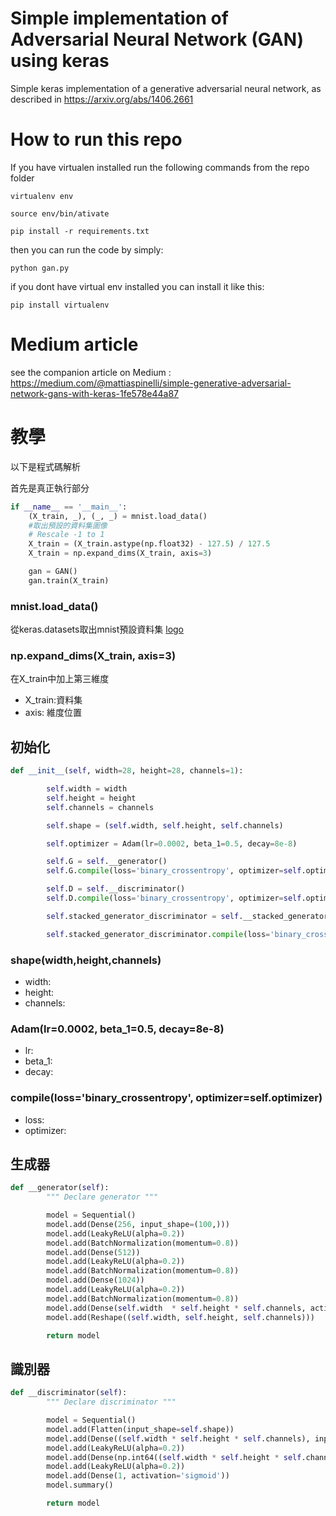 
# Simple implementation of Adversarial Neural Network (GAN) using keras
Simple keras implementation of a generative adversarial neural network, as described in https://arxiv.org/abs/1406.2661

# How to run this repo
If you have virtualen installed run the following commands from the repo folder

```
virtualenv env

source env/bin/ativate

pip install -r requirements.txt

```
then you can run the code by simply: 
```
python gan.py

```

if you dont have virtual env installed you can install it like this: 

```
pip install virtualenv

```
# Medium article
see the companion article on Medium : https://medium.com/@mattiaspinelli/simple-generative-adversarial-network-gans-with-keras-1fe578e44a87



# 教學
以下是程式碼解析

首先是真正執行部分
```python
if __name__ == '__main__':
	(X_train, _), (_, _) = mnist.load_data()
	#取出預設的資料集圖像
	# Rescale -1 to 1
	X_train = (X_train.astype(np.float32) - 127.5) / 127.5
	X_train = np.expand_dims(X_train, axis=3)

	gan = GAN()
	gan.train(X_train)

```
### mnist.load_data()
從keras.datasets取出mnist預設資料集
[logo](https://upload.wikimedia.org/wikipedia/commons/2/27/MnistExamples.png)


### np.expand_dims(X_train, axis=3)
在X_train中加上第三維度
- X_train:資料集
- axis: 維度位置


## 初始化
```python
def __init__(self, width=28, height=28, channels=1):

        self.width = width
        self.height = height
        self.channels = channels

        self.shape = (self.width, self.height, self.channels)

        self.optimizer = Adam(lr=0.0002, beta_1=0.5, decay=8e-8)

        self.G = self.__generator()
        self.G.compile(loss='binary_crossentropy', optimizer=self.optimizer)

        self.D = self.__discriminator()
        self.D.compile(loss='binary_crossentropy', optimizer=self.optimizer, metrics=['accuracy'])

        self.stacked_generator_discriminator = self.__stacked_generator_discriminator()

        self.stacked_generator_discriminator.compile(loss='binary_crossentropy', optimizer=self.optimizer)


```

### shape(width,height,channels)
- width:
- height:
- channels:

### Adam(lr=0.0002, beta_1=0.5, decay=8e-8)
- lr:
- beta_1:
- decay:

### compile(loss='binary_crossentropy', optimizer=self.optimizer)
- loss:
- optimizer:


## 生成器
```python
def __generator(self):
        """ Declare generator """

        model = Sequential()
        model.add(Dense(256, input_shape=(100,)))
        model.add(LeakyReLU(alpha=0.2))
        model.add(BatchNormalization(momentum=0.8))
        model.add(Dense(512))
        model.add(LeakyReLU(alpha=0.2))
        model.add(BatchNormalization(momentum=0.8))
        model.add(Dense(1024))
        model.add(LeakyReLU(alpha=0.2))
        model.add(BatchNormalization(momentum=0.8))
        model.add(Dense(self.width  * self.height * self.channels, activation='tanh'))
        model.add(Reshape((self.width, self.height, self.channels)))

        return model

```


## 識別器
```python
def __discriminator(self):
        """ Declare discriminator """

        model = Sequential()
        model.add(Flatten(input_shape=self.shape))
        model.add(Dense((self.width * self.height * self.channels), input_shape=self.shape))
        model.add(LeakyReLU(alpha=0.2))
        model.add(Dense(np.int64((self.width * self.height * self.channels)/2)))
        model.add(LeakyReLU(alpha=0.2))
        model.add(Dense(1, activation='sigmoid'))
        model.summary()

        return model
```




